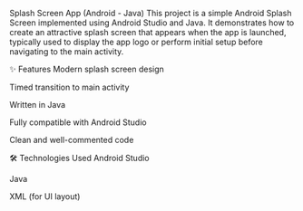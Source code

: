 Splash Screen App (Android - Java)
This project is a simple Android Splash Screen implemented using Android Studio and Java. It demonstrates how to create an attractive splash screen that appears when the app is launched, typically used to display the app logo or perform initial setup before navigating to the main activity.

✨ Features
Modern splash screen design

Timed transition to main activity

Written in Java

Fully compatible with Android Studio

Clean and well-commented code

🛠️ Technologies Used
Android Studio

Java

XML (for UI layout)
